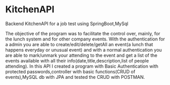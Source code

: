 # KitchenAPI
Backend KitchenAPI for a job test using SpringBoot,MySql

The objective of the program was to facilitate the control over, mainly, for the lunch system and for other company events.
With the authentication for a admin you are able to create/edit/delete/getAll an event(a lunch that happens everyday or unusual event) and with a normal authentication you are able to mark/unmark your attending to the event and get a list of the events available with all their info(date,title,description,list of people attending).
In this API I created a program with Basic Authentication with protected passwords,controller with basic functions(CRUD of events),MySQL db with JPA and tested the CRUD with POSTMAN.
